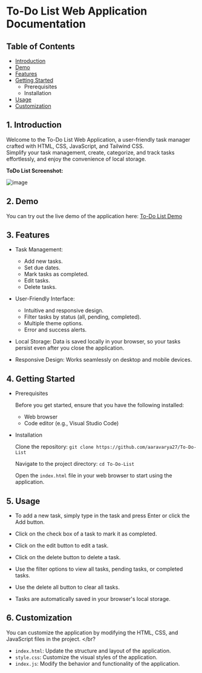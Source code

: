 # To-Do List Web Application Documentation

## Table of Contents
- [Introduction](./README.md#1-introduction)
- [Demo](./README.md#2-demo)
- [Features](./README.md#3-features)
- [Getting Started](./README.md#4-getting-started)
  - Prerequisites
  - Installation
- [Usage](./README.md#5-usage)
- [Customization](./README.md#6-customization)


## **1. Introduction**
Welcome to the To-Do List Web Application, a user-friendly task manager crafted with HTML, CSS, JavaScript, and Tailwind CSS. <br/>
Simplify your task management, create, categorize, and track tasks effortlessly, and enjoy the convenience of local storage. <br/>

**ToDo List Screenshot:**

![image](https://github.com/aaravarya27/To-Do-List/assets/98469303/864687df-18ff-43a3-9bb3-0950aa8c92be)


## **2. Demo**
You can try out the live demo of the application here: [To-Do List Demo](https://aaravarya27.github.io/To-Do-List/)


## **3. Features**
- Task Management:
  - Add new tasks.
  - Set due dates.
  - Mark tasks as completed.
  - Edit tasks.
  - Delete tasks.

- User-Friendly Interface:
  - Intuitive and responsive design.
  - Filter tasks by status (all, pending, completed).
  - Multiple theme options.
  - Error and success alerts.

- Local Storage:
Data is saved locally in your browser, so your tasks persist even after you close the application.

- Responsive Design:
Works seamlessly on desktop and mobile devices.


## **4. Getting Started**
- Prerequisites

  Before you get started, ensure that you have the following installed:
  - Web browser
  - Code editor (e.g., Visual Studio Code)

- Installation

  Clone the repository: ```git clone https://github.com/aaravarya27/To-Do-List```

  Navigate to the project directory: ```cd To-Do-List```

  Open the ```index.html``` file in your web browser to start using the application.

## **5. Usage**
- To add a new task, simply type in the task and press Enter or click the Add button. <br/>

- Click on the check box of a task to mark it as completed. <br/>

- Click on the edit button to edit a task. <br/>

- Click on the delete button to delete a task. <br/>

- Use the filter options to view all tasks, pending tasks, or completed tasks. <br/>

- Use the delete all button to clear all tasks. <br/>

- Tasks are automatically saved in your browser's local storage. <br/>


## 6. Customization
You can customize the application by modifying the HTML, CSS, and JavaScript files in the project. </br?

- ```index.html```: Update the structure and layout of the application.
- ```style.css```: Customize the visual styles of the application.
- ```index.js```: Modify the behavior and functionality of the application.

